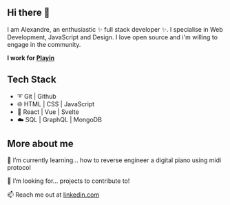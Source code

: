 ## Hi there 👋

I am Alexandre, an enthusiastic ✨ full stack developer ✨. I specialise in Web Development, JavaScript and Design. I love open source and i'm willing to engage in the community.

**I work for [Playin](play-in.com)**

## Tech Stack

* ➰	 Git | Github 
* 🌐 HTML | CSS | JavaScript
* 🔄 React | Vue | Svelte
* ☁️ SQL | GraphQL | MongoDB

## More about me

🌱 I’m currently learning... how to reverse engineer a digital piano using midi protocol

🤔 I’m looking for... projects to contribute to!

📫 Reach me out at [linkedin.com](https://www.linkedin.com/in/alexandrepl/)
